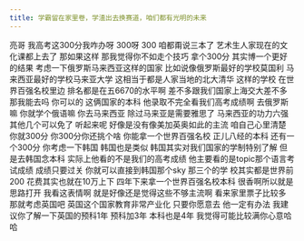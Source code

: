 ```yaml
---
title: 学霸留在家里卷，学渣出去换赛道，咱们都有光明的未来
---
```

亮哥
我高考这300分我咋办呀
300呀 300
咱都甭说三本了
艺术生人家现在的文化课都上去了
那如果这样
那我觉得你不如走个技巧
拿个300分
其实博一个更好的结果
考虑一下俄罗斯马来西亚这样的国家
比如说像俄罗斯最好的学校莫国利
马来西亚最好的学校马来亚大学
这相当于都是人家当地的北大清华
这样的学校
在世界百强名校里边
排名都是在五6670的水平啊
差不多跟我们国家上海交大差不多
那我能去吗
你可以的
这俩国家的本科
他录取不完全看我们高考成绩啊
去俄罗斯嘛
你就学个俄语嘛
你去马来西亚
除过马来亚是需要雅思了
马来西亚的功力六强
其他几个可以免了
听起来呢
好像是没有像美加英奥如此的主流
咱自己心里清楚
你就300分
你300分你还挑个啥
你能拿一个世界百强名校
正儿八经的本科
还有一个300分
你考虑一下韩国
韩国也是类似
韩国其实对我们国家的学制特别了解
但是去韩国念本科
实际上他看的不是我们的高考成绩
他主要看的是topic那个语言考试成绩
成绩只要过关
你就可以直接到韩国那个sky
那三个的学
校其实都是世界前200
花费其实也就在10万上下
四年下来拿一个世界百强名校本科
很香啊所以就是思路打开
我看这表情啊
就是好像还是觉得这些不够主流啊
看来家里票子比较多
那就考虑英国吧
英国这个国家教育非常产业化
只要你愿意去
他一定有办法
我建议你了解一下英国的预科1年
预科加3年
本科也是4年
我觉得可能比较满你心意哈哈
